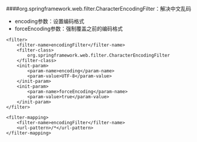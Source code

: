 ####org.springframework.web.filter.CharacterEncodingFilter：解决中文乱码
- encoding参数：设置编码格式
- forceEncoding参数：强制覆盖之前的编码格式
```
<filter>
    <filter-name>encodingFilter</filter-name>
    <filter-class>
        org.springframework.web.filter.CharacterEncodingFilter
    </filter-class>
    <init-param>
        <param-name>encoding</param-name>
        <param-value>UTF-8</param-value>
    </init-param>
    <init-param>
        <param-name>forceEncoding</param-name>
        <param-value>true</param-value>
    </init-param>
</filter>

<filter-mapping>
    <filter-name>encodingFilter</filter-name>
    <url-pattern>/*</url-pattern>
</filter-mapping>
```

